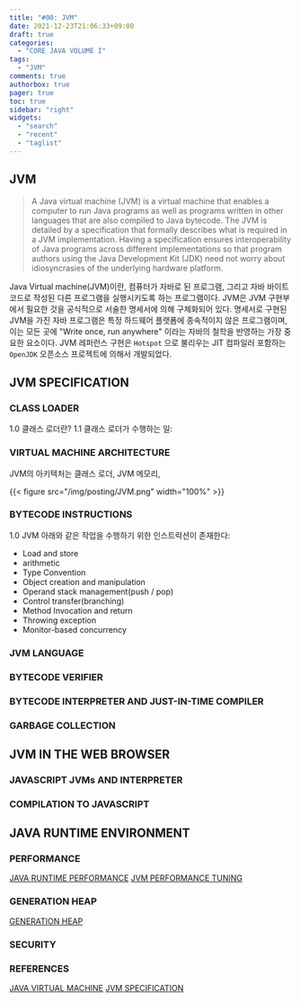 ```yaml
---
title: "#00: JVM"
date: 2021-12-23T21:06:33+09:00
draft: true
categories:
  - "CORE JAVA VOLUME I"
tags:
  - "JVM"
comments: true
authorbox: true
pager: true
toc: true
sidebar: "right"
widgets:
  - "search"
  - "recent"
  - "taglist"
---
```

  
## JVM
> A Java virtual machine (JVM) is a virtual machine that enables a computer to run Java programs as well as programs written in other languages
  that are also compiled to Java bytecode. The JVM is detailed by a specification that formally describes what is required in a JVM implementation.
  Having a specification ensures interoperability of Java programs across different implementations
  so that program authors using the Java Development Kit (JDK) need not worry about idiosyncrasies of the underlying hardware platform.

Java Virtual machine(JVM)이란, 컴퓨터가 자바로 된 프로그램, 그리고 자바 바이트코드로 작성된 다른 프로그램을 실행시키도록 하는 프로그램이다. JVM은 JVM 구현부에서 필요한 것을 공식적으로 서술한
명세서에 의해 구체화되어 있다. 명세서로 구현된 JVM을 가진 자바 프로그램은 특정 하드웨어 플랫폼에 종속적이지 않은 프로그램이며, 이는 모든 곳에 "Write once, run anywhere" 이라는 자바의 철학을 반영하는 가장 중요한 요소이다.
JVM 레퍼런스 구현은 `Hotspot` 으로 불리우는 JIT 컴파일러 포함하는 `OpenJDK` 오픈소스 프로젝트에 의해서 개발되었다. 

## JVM SPECIFICATION

### CLASS LOADER

1.0 클래스 로더란?
1.1 클래스 로더가 수행하는 일:

### VIRTUAL MACHINE ARCHITECTURE
JVM의 아키텍처는 클래스 로더, JVM 메모리, 

{{< figure src="/img/posting/JVM.png" width="100%" >}}

### BYTECODE INSTRUCTIONS
1.0 JVM 아래와 같은 작업을 수행하기 위한 인스트럭션이 존재한다:
  - Load and store
  - arithmetic
  - Type Convention
  - Object creation and manipulation
  - Operand stack management(push / pop)
  - Control transfer(branching)
  - Method Invocation and return
  - Throwing exception
  - Monitor-based concurrency

### JVM LANGUAGE

### BYTECODE VERIFIER
### BYTECODE INTERPRETER AND JUST-IN-TIME COMPILER
### GARBAGE COLLECTION

## JVM IN THE WEB BROWSER
### JAVASCRIPT JVMs AND INTERPRETER
### COMPILATION TO JAVASCRIPT

## JAVA RUNTIME ENVIRONMENT
### PERFORMANCE
  [JAVA RUNTIME PERFORMANCE](https://sungjk.github.io/2019/04/16/java-performance-tuning-4.html)
  [JVM PERFORMANCE TUNING](https://sungjk.github.io/2019/04/16/java-performance-tuning-4.html)
### GENERATION HEAP
  [GENERATION HEAP](https://performeister.tistory.com/60)
### SECURITY


### REFERENCES
[JAVA VIRTUAL MACHINE](https://en.wikipedia.org/wiki/Java_virtual_machine)
[JVM SPECIFICATION]()